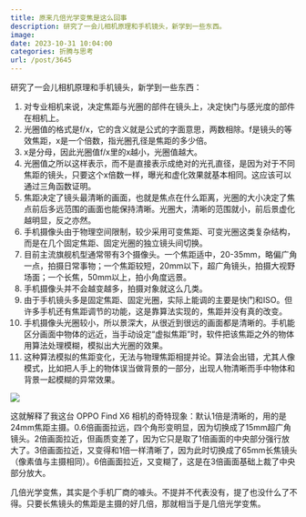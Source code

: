 ```yaml
---
title: 原来几倍光学变焦是这么回事
description: 研究了一会儿相机原理和手机镜头，新学到一些东西。
image: 
date: 2023-10-31 10:04:00
categories: 折腾与思考
url: /post/3645
---
```


研究了一会儿相机原理和手机镜头，新学到一些东西：

1. 对专业相机来说，决定焦距与光圈的部件在镜头上，决定快门与感光度的部件在相机上。
2. 光圈值的格式是f/x，它的含义就是公式的字面意思，两数相除。f是镜头的等效焦距，x是一个倍数，指光圈孔径是焦距的多少倍。
3. x是分母，因此光圈值f/x里的x越小，光圈值越大。
4. 光圈值之所以这样表示，而不是直接表示成绝对的光孔直径，是因为对于不同焦距的镜头，只要这个x倍数一样，曝光和虚化效果就基本相同。这应该可以通过三角函数证明。
5. 焦距决定了镜头最清晰的画面，也就是焦点在什么距离，光圈的大小决定了焦点前后多远范围的画面也能保持清晰。光圈大，清晰的范围就小，前后景虚化越明显，反之亦然。
6. 手机摄像头由于物理空间限制，较少采用可变焦距、可变光圈这类复杂结构，而是在几个固定焦距、固定光圈的独立镜头间切换。
7. 目前主流旗舰机型通常带有3个摄像头。一个焦距适中，20-35mm，略偏广角一点，拍摄日常事物；一个焦距较短，20mm以下，超广角镜头，拍摄大视野场面；一个长焦，50mm以上，拍小角度远景。
8. 手机摄像头并不会越变越多，拍摄对象就这么几类。
9. 由于手机镜头多是固定焦距、固定光圈，实际上能调的主要是快门和ISO。但许多手机还有焦距调节的功能，这是靠算法实现的，焦距并没有真的改变。
10. 手机摄像头光圈较小，所以景深大，从很近到很远的画面都是清晰的。手机能区分画面中物体的远近，当手动设定“虚拟焦距”时，软件把该焦距之外的物体用算法处理模糊，模拟出大光圈的效果。
11. 这种算法模拟的焦距变化，无法与物理焦距相提并论。算法会出错，尤其人像模式，比如把人手上的物体误当做背景的一部分，出现人物清晰而手中物体和背景一起模糊的异常效果。

![](https://storage.fleek-internal.com/0a3a8890-e65e-47ce-93d7-0442b9209d38-bucket/blog/posts/2023-10/mmexport1698715415549.jpg)

这就解释了我这台 OPPO Find X6 相机的奇特现象：默认1倍是清晰的，用的是24mm焦距主摄。0.6倍画面拉远，四个角形变明显，因为切换成了15mm超广角镜头。2倍画面拉近，但画质变差了，因为它只是取了1倍画面的中央部分强行放大了。3倍画面拉近，又变得和1倍一样清晰了，因为此时切换成了65mm长焦镜头（像素值与主摄相同）。6倍画面拉近，又变糊了，这是在3倍画面基础上裁了中央部分放大。

几倍光学变焦，其实是个手机厂商的噱头。不提并不代表没有，提了也没什么了不得。只要长焦镜头的焦距是主摄的好几倍，那就相当于是几倍光学变焦。
